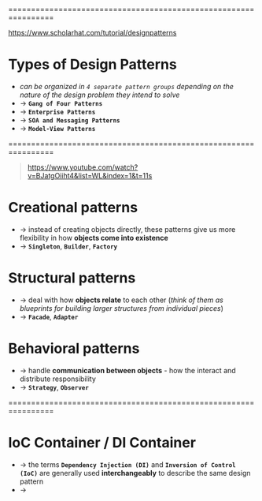 ================================================================

https://www.scholarhat.com/tutorial/designpatterns

# Types of Design Patterns
* _can be organized in `4 separate pattern groups` depending on the nature of the design problem they intend to solve_
* -> **`Gang of Four Patterns`**
* -> **`Enterprise Patterns`**
* -> **`SOA and Messaging Patterns`**
* -> **`Model-View Patterns`**

================================================================
> https://www.youtube.com/watch?v=BJatgOiiht4&list=WL&index=1&t=11s

# Creational patterns
* -> instead of creating objects directly, these patterns give us more flexibility in how **objects come into existence**
* -> **`Singleton`**, **`Builder`**, **`Factory`**

# Structural patterns
* -> deal with how **objects relate** to each other (_think of them as blueprints for building larger structures from individual pieces_)
* -> **`Facade`**, **`Adapter`**

# Behavioral patterns
* -> handle **communication between objects** - how the interact and distribute responsibility
* -> **`Strategy`**, **`Observer`**

================================================================
# IoC Container / DI Container
* -> the terms **`Dependency Injection (DI)`** and **`Inversion of Control (IoC)`** are generally used **interchangeably** to describe the same design pattern
* -> 